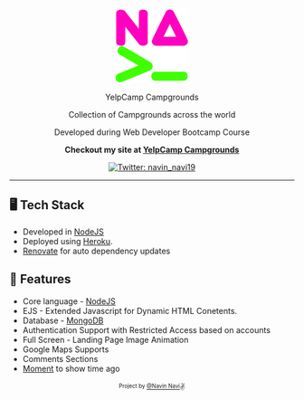 <p align="center">
  <a href="https://navin-navi.github.io">
    <img alt="Navin | Logo" src="https://raw.githubusercontent.com/navin-navi/navin-navi.github.io/dev/static/logo.png" width="130" />
  </a>
</p>

<p align="center">
  YelpCamp Campgrounds
</p>

<p align="center">
  Collection of Campgrounds across the world
</p>

<p align="center">
  Developed during Web Developer Bootcamp Course
</p>

<p align="center">
  <strong>
  Checkout my site at <a href="https://yelp-camp-campground.herokuapp.com/">YelpCamp Campgrounds</a>
  </strong>
</p>

<p align="center">
  <a href="https://twitter.com/navin_navi19">
    <img alt="Twitter: navin_navi19" src="https://img.shields.io/twitter/follow/navin_navi19.svg?style=social" target="_blank" />
  </a>
</p>

---

## 🖥 Tech Stack

- Developed in [NodeJS](https://nodejs.org/en/)
- Deployed using [Heroku](https://www.heroku.com).
- [Renovate](https://renovatebot.com) for auto dependency updates

## 🚀 Features

- Core language - [NodeJS](https://nodejs.org/en/)
- EJS - Extended Javascript for Dynamic HTML Conetents.
- Database - [MongoDB](https://cloud.mongodb.com)
- Authentication Support with Restricted Access based on accounts
- Full Screen - Landing Page Image Animation
- Google Maps Supports
- Comments Sections
- [Moment](https://www.npmjs.com/package/moment) to show time ago

<div align="center">

<sub><sup>Project by <a href="https://github.com/navin-navi"> @Navin Navi</a></sup></sub><small>✌</small>

</div>
